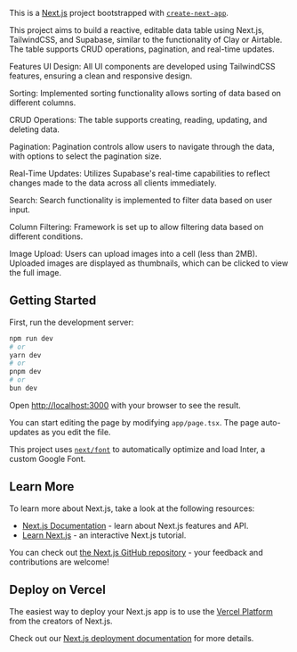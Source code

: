 This is a [Next.js](https://nextjs.org/) project bootstrapped with [`create-next-app`](https://github.com/vercel/next.js/tree/canary/packages/create-next-app).

This project aims to build a reactive, editable data table using Next.js, TailwindCSS, and Supabase, similar to the functionality of Clay or Airtable. The table supports CRUD operations, pagination, and real-time updates.

Features
UI Design: All UI components are developed using TailwindCSS features, ensuring a clean and responsive design.    

Sorting: Implemented sorting functionality allows sorting of data based on different columns.

CRUD Operations: The table supports creating, reading, updating, and deleting data.

Pagination: Pagination controls allow users to navigate through the data, with options to select the pagination size.

Real-Time Updates: Utilizes Supabase's real-time capabilities to reflect changes made to the data across all clients immediately.

Search: Search functionality is implemented to filter data based on user input.

Column Filtering: Framework is set up to allow filtering data based on different conditions.

Image Upload: Users can upload images into a cell (less than 2MB). Uploaded images are displayed as thumbnails, which can be clicked to view the full image.

## Getting Started

First, run the development server:

```bash
npm run dev
# or
yarn dev
# or
pnpm dev
# or
bun dev
```

Open [http://localhost:3000](http://localhost:3000) with your browser to see the result.

You can start editing the page by modifying `app/page.tsx`. The page auto-updates as you edit the file.

This project uses [`next/font`](https://nextjs.org/docs/basic-features/font-optimization) to automatically optimize and load Inter, a custom Google Font.

## Learn More

To learn more about Next.js, take a look at the following resources:

- [Next.js Documentation](https://nextjs.org/docs) - learn about Next.js features and API.
- [Learn Next.js](https://nextjs.org/learn) - an interactive Next.js tutorial.

You can check out [the Next.js GitHub repository](https://github.com/vercel/next.js/) - your feedback and contributions are welcome!

## Deploy on Vercel

The easiest way to deploy your Next.js app is to use the [Vercel Platform](https://vercel.com/new?utm_medium=default-template&filter=next.js&utm_source=create-next-app&utm_campaign=create-next-app-readme) from the creators of Next.js.

Check out our [Next.js deployment documentation](https://nextjs.org/docs/deployment) for more details.
